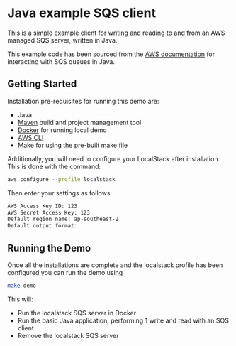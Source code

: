 # Java example SQS client

This is a simple example client for writing and reading to and from an AWS managed SQS server, written in Java.

This example code has been sourced from the [AWS documentation](https://docs.aws.amazon.com/sdk-for-java/v1/developer-guide/examples-sqs-messages.html) for interacting with SQS queues in Java.

## Getting Started

Installation pre-requisites for running this demo are:

- Java
- [Maven](https://maven.apache.org/) build and project management tool
- [Docker](https://www.docker.com/get-started/) for running local demo
- [AWS CLI](https://aws.amazon.com/cli/)
- [Make](https://www.gnu.org/software/make/) for using the pre-built make file

Additionally, you will need to configure your LocalStack after installation. This is done with the command:

```sh
aws configure --profile localstack
```

Then enter your settings as follows:

```sh
AWS Access Key ID: 123
AWS Secret Access Key: 123
Default region name: ap-southeast-2
Default output format:
```

## Running the Demo

Once all the installations are complete and the localstack profile has been configured you can run the demo using

```sh
make demo
```

This will:

- Run the localstack SQS server in Docker
- Run the basic Java application, performing 1 write and read with an SQS client
- Remove the localstack SQS server
